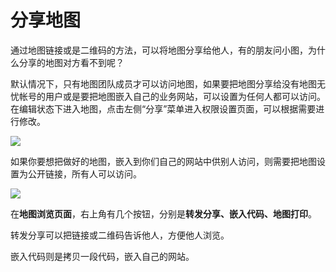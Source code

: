 # 分享地图

通过地图链接或是二维码的方法，可以将地图分享给他人，有的朋友问小图，为什么分享的地图对方看不到呢？

默认情况下，只有地图团队成员才可以访问地图，如果要把地图分享给没有地图无忧帐号的用户或是要把地图嵌入自己的业务网站，可以设置为任何人都可以访问。在编辑状态下进入地图，点击左侧“分享”菜单进入权限设置页面，可以根据需要进行修改。

![](http://pic.dituwuyou.com/map%2Fpicture%2F10.31%2Fshare3.jpg)


如果你要想把做好的地图，嵌入到你们自己的网站中供别人访问，则需要把地图设置为公开链接，所有人可以访问。

![](http://pic.dituwuyou.com/map%2Fpicture%2F%E5%85%AC%E5%BC%801.png)

在**地图浏览页面**，右上角有几个按钮，分别是**转发分享、嵌入代码、地图打印**。

转发分享可以把链接或二维码告诉他人，方便他人浏览。

嵌入代码则是拷贝一段代码，嵌入自己的网站。



